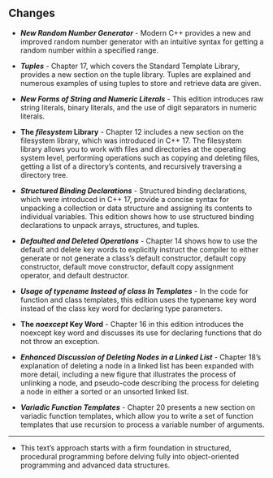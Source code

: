 ## Changes

- ***New Random Number Generator*** - Modern C++ provides a new and improved random number generator with an intuitive syntax for getting a random number within a specified range.

- ***Tuples*** - Chapter 17, which covers the Standard Template Library, provides a new section on the tuple library. Tuples are explained and numerous examples of using tuples to store and retrieve data are given.

- ***New Forms of String and Numeric Literals*** - This edition introduces raw string literals, binary literals, and the use of digit separators in numeric literals.

- **The *filesystem* Library** - Chapter 12 includes a new section on the filesystem library, which was introduced in C++ 17. The filesystem library allows you to work with files and directories at the operating system level, performing operations such as copying and deleting files, getting a list of a directory’s contents, and recursively traversing a directory tree.

- ***Structured Binding Declarations*** - Structured binding declarations, which were introduced in C++ 17, provide a concise syntax for unpacking a collection or data structure and assigning its contents to individual variables. This edition shows how to use structured binding declarations to unpack arrays, structures, and tuples.

- ***Defaulted and Deleted Operations*** - Chapter 14 shows how to use the default and delete key words to explicitly instruct the compiler to either generate or not generate a class’s default constructor, default copy constructor, default move constructor, default copy assignment operator, and default destructor.

- ***Usage of typename Instead of class In Templates*** - In the code for function and class templates, this edition uses the typename key word instead of the class key word for declaring type parameters.

- **The *noexcept* Key Word** - Chapter 16 in this edition introduces the noexcept key word and discusses its use for declaring functions that do not throw an exception.

- ***Enhanced Discussion of Deleting Nodes in a Linked List*** - Chapter 18’s explanation of deleting a node in a linked list has been expanded with more detail, including a new figure that illustrates the process of unlinking a node, and pseudo-code describing the process for deleting a node in either a sorted or an unsorted linked list.

- ***Variadic Function Templates*** - Chapter 20 presents a new section on variadic function templates, which allow you to write a set of function templates that use recursion to process a variable number of arguments.

---

- This text’s approach starts with a firm foundation in structured, procedural programming before delving fully into object-oriented programming and advanced data structures.